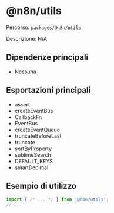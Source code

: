 # @n8n/utils

Percorso: `packages/@n8n/utils`

Descrizione: N/A

## Dipendenze principali
- Nessuna

## Esportazioni principali
- assert
- createEventBus
- CallbackFn
- EventBus
- createEventQueue
- truncateBeforeLast
- truncate
- sortByProperty
- sublimeSearch
- DEFAULT_KEYS
- smartDecimal

## Esempio di utilizzo

```js
import { /* ... */ } from '@n8n/utils';
// ...
```
